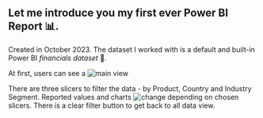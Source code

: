 ## Let me introduce you my **first** ever **Power BI Report** :bar_chart:. 

Created in October 2023. The dataset I worked with is a default and built-in Power BI _financials dataset_ :money_with_wings:.

At first, users can see a ![main view](https://github.com/olabucz/projects/tree/main/Projects/02%20Power%20BI%20Report/Images/01_main_view.png?raw=true)

There are three slicers to filter the data - by Product, Country and Industry Segment. Reported values and charts ![change](https://github.com/olabucz/projects/tree/main/Projects/02%20Power%20BI%20Report/Images/05_filters_result.png?raw=true) depending on chosen slicers. There is a clear filter button to get back to all data view. 
